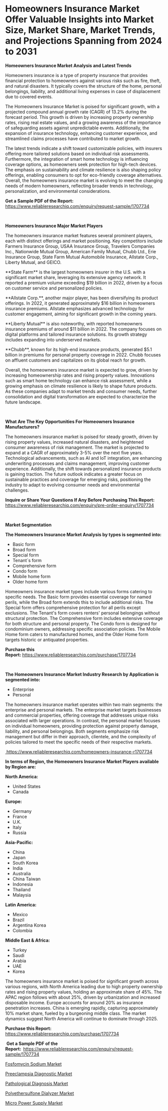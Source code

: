 <p><h1>Homeowners Insurance Market Offer Valuable Insights into Market Size, Market Share, Market Trends, and Projections Spanning from 2024 to 2031</h1></p><p><strong>Homeowners Insurance Market Analysis and Latest Trends</strong></p>
<p><p>Homeowners insurance is a type of property insurance that provides financial protection to homeowners against various risks such as fire, theft, and natural disasters. It typically covers the structure of the home, personal belongings, liability, and additional living expenses in case of displacement due to covered events.</p><p>The Homeowners Insurance Market is poised for significant growth, with a projected compound annual growth rate (CAGR) of 13.2% during the forecast period. This growth is driven by increasing property ownership rates, rising real estate values, and a growing awareness of the importance of safeguarding assets against unpredictable events. Additionally, the expansion of insurance technology, enhancing customer experience, and streamlined claims processes have contributed to market growth.</p><p>The latest trends indicate a shift toward customizable policies, with insurers offering more tailored solutions based on individual risk assessments. Furthermore, the integration of smart home technology is influencing coverage options, as homeowners seek protection for high-tech devices. The emphasis on sustainability and climate resilience is also shaping policy offerings, enabling consumers to opt for eco-friendly coverage alternatives. Overall, the homeowners insurance market is evolving to meet the changing needs of modern homeowners, reflecting broader trends in technology, personalization, and environmental considerations.</p></p>
<p><strong>Get a Sample PDF of the Report:&nbsp;</strong> <a href="https://www.reliableresearchiq.com/enquiry/request-sample/1707734?utm_campaign=114&utm_medium=2&utm_source=Github&utm_content=ia&utm_term=07102024&utm_id=homeowners-insurance">https://www.reliableresearchiq.com/enquiry/request-sample/1707734</a></p>
<p>&nbsp;</p>
<p><strong>Homeowners Insurance Major Market Players</strong></p>
<p><p>The homeowners insurance market features several prominent players, each with distinct offerings and market positioning. Key competitors include Farmers Insurance Group, USAA Insurance Group, Travelers Companies Inc., Nationwide Mutual Group, American Family Mutual, Chubb Ltd., Erie Insurance Group, State Farm Mutual Automobile Insurance, Allstate Corp., Liberty Mutual, and GEICO. </p><p>**State Farm** is the largest homeowners insurer in the U.S. with a significant market share, leveraging its extensive agency network. It reported a premium volume exceeding $19 billion in 2022, driven by a focus on customer service and personalized policies.</p><p>**Allstate Corp.**, another major player, has been diversifying its product offerings. In 2022, it generated approximately $16 billion in homeowners insurance premiums. Allstate emphasizes advanced technology for customer engagement, aiming for significant growth in the coming years.</p><p>**Liberty Mutual** is also noteworthy, with reported homeowners insurance premiums of around $11 billion in 2022. The company focuses on digital platforms and tailored insurance solutions. Its growth strategy includes expanding into underserved markets.</p><p>**Chubb**, known for its high-end insurance products, generated $5.1 billion in premiums for personal property coverage in 2022. Chubb focuses on affluent customers and capitalizes on its global reach for growth.</p><p>Overall, the homeowners insurance market is expected to grow, driven by increasing homeownership rates and rising property values. Innovations such as smart home technology can enhance risk assessment, while a growing emphasis on climate resilience is likely to shape future products. As these companies adapt to market trends and consumer needs, further consolidation and digital transformation are expected to characterize the future landscape.</p></p>
<p>&nbsp;</p>
<p><strong>What Are The Key Opportunities For Homeowners Insurance Manufacturers?</strong></p>
<p><p>The homeowners insurance market is poised for steady growth, driven by rising property values, increased natural disasters, and heightened consumer awareness of risk management. The market is projected to expand at a CAGR of approximately 3-5% over the next five years. Technological advancements, such as AI and IoT integration, are enhancing underwriting processes and claims management, improving customer experience. Additionally, the shift towards personalized insurance products is gaining traction. The future outlook indicates a greater focus on sustainable practices and coverage for emerging risks, positioning the industry to adapt to evolving consumer needs and environmental challenges.</p></p>
<p><strong>Inquire or Share Your Questions If Any Before Purchasing This Report:</strong> <a href="https://www.reliableresearchiq.com/enquiry/pre-order-enquiry/1707734?utm_campaign=114&utm_medium=2&utm_source=Github&utm_content=ia&utm_term=07102024&utm_id=homeowners-insurance">https://www.reliableresearchiq.com/enquiry/pre-order-enquiry/1707734</a></p>
<p>&nbsp;</p>
<p><strong>Market Segmentation</strong></p>
<p><strong>The Homeowners Insurance Market Analysis by types is segmented into:</strong></p>
<p><ul><li>Basic form</li><li>Broad form</li><li>Special form</li><li>Tenant`s form</li><li>Comprehensive form</li><li>Condo form</li><li>Mobile home form</li><li>Older home form</li></ul></p>
<p><p>Homeowners insurance market types include various forms catering to specific needs. The Basic form provides essential coverage for named perils, while the Broad form extends this to include additional risks. The Special form offers comprehensive protection for all perils except exclusions. The Tenant's form covers renters' personal belongings without structural protection. The Comprehensive form includes extensive coverage for both structure and personal property. The Condo form is designed for condominium owners, addressing specific association policies. The Mobile Home form caters to manufactured homes, and the Older Home form targets historic or antiquated properties.</p></p>
<p><strong>Purchase this Report:&nbsp;</strong><a href="https://www.reliableresearchiq.com/purchase/1707734?utm_campaign=114&utm_medium=2&utm_source=Github&utm_content=ia&utm_term=07102024&utm_id=homeowners-insurance">https://www.reliableresearchiq.com/purchase/1707734</a></p>
<p>&nbsp;</p>
<p><strong>The Homeowners Insurance Market Industry Research by Application is segmented into:</strong></p>
<p><ul><li>Enterprise</li><li>Personal</li></ul></p>
<p><p>The homeowners insurance market operates within two main segments: the enterprise and personal markets. The enterprise market targets businesses and commercial properties, offering coverage that addresses unique risks associated with larger operations. In contrast, the personal market focuses on individual homeowners, providing protection against property damage, liability, and personal belongings. Both segments emphasize risk management but differ in their approach, clientele, and the complexity of policies tailored to meet the specific needs of their respective markets.</p></p>
<p><a href="https://www.reliableresearchiq.com/homeowners-insurance-r1707734?utm_campaign=114&utm_medium=2&utm_source=Github&utm_content=ia&utm_term=07102024&utm_id=homeowners-insurance">&nbsp;https://www.reliableresearchiq.com/homeowners-insurance-r1707734</a></p>
<p><strong>In terms of Region, the Homeowners Insurance Market Players available by Region are:</strong></p>
<p>
    <p> <strong> North America: </strong>
        <ul>
            <li>United States</li>
            <li>Canada</li>
        </ul>
        </p> 
    <p> <strong> Europe: </strong>
        <ul>
            <li>Germany</li>
            <li>France</li>
            <li>U.K.</li>
            <li>Italy</li>
            <li>Russia</li>
        </ul>
        </p> 
    <p> <strong> Asia-Pacific: </strong>
        <ul>
            <li>China</li>
            <li>Japan</li>
            <li>South Korea</li>
            <li>India</li>
            <li>Australia</li>
            <li>China Taiwan</li>
            <li>Indonesia</li>
            <li>Thailand</li>
            <li>Malaysia</li>
        </ul>
        </p> 
    <p> <strong> Latin America: </strong>
        <ul>
            <li>Mexico</li>
            <li>Brazil</li>
            <li>Argentina Korea</li>
            <li>Colombia</li>
        </ul>
        </p> 
    <p> <strong> Middle East & Africa: </strong>
        <ul>
            <li>Turkey</li>
            <li>Saudi</li>
            <li>Arabia</li>
            <li>UAE</li>
            <li>Korea</li>
        </ul>
    </p>
    </p>
<p><p>The homeowners insurance market is poised for significant growth across various regions, with North America leading due to high property ownership rates and rising property values, holding an approximate share of 45%. The APAC region follows with about 25%, driven by urbanization and increased disposable income. Europe accounts for around 20% as insurance penetration increases. China is emerging rapidly, capturing approximately 10% market share, fueled by a burgeoning middle class. The market dynamics suggest North America will continue to dominate through 2025.</p></p>
<p><strong>Purchase this Report: </strong><a href="https://www.reliableresearchiq.com/purchase/1707734?utm_campaign=114&utm_medium=2&utm_source=Github&utm_content=ia&utm_term=07102024&utm_id=homeowners-insurance">https://www.reliableresearchiq.com/purchase/1707734</a></p>
<p>&nbsp;<strong>Get a Sample PDF of the Report:&nbsp;&nbsp;</strong><a href="https://www.reliableresearchiq.com/enquiry/request-sample/1707734?utm_campaign=114&utm_medium=2&utm_source=Github&utm_content=ia&utm_term=07102024&utm_id=homeowners-insurance">https://www.reliableresearchiq.com/enquiry/request-sample/1707734</a></p>
<p><strong></strong></p>
<p><p><a href="https://github.com/SotoRodolfo12/Market-Research-Report-List-1/blob/main/fosfomycin-sodium-market.md?utm_campaign=114&utm_medium=2&utm_source=Github&utm_content=ia&utm_term=07102024&utm_id=homeowners-insurance">Fosfomycin Sodium Market</a></p><p><a href="https://www.linkedin.com/pulse/in-depth-analysis-global-preeclampsia-diagnostic-market-scope-ey05e?utm_campaign=114&utm_medium=2&utm_source=Github&utm_content=ia&utm_term=07102024&utm_id=homeowners-insurance">Preeclampsia Diagnostic Market</a></p><p><a href="https://www.linkedin.com/pulse/global-pathological-diagnosis-market-focus-application-ztdpe?utm_campaign=114&utm_medium=2&utm_source=Github&utm_content=ia&utm_term=07102024&utm_id=homeowners-insurance">Pathological Diagnosis Market</a></p><p><a href="https://github.com/OrlandoHBarks/Market-Research-Report-List-1/blob/main/polyethersulfone-dialyzer-market.md?utm_campaign=114&utm_medium=2&utm_source=Github&utm_content=ia&utm_term=07102024&utm_id=homeowners-insurance">Polyethersulfone Dialyzer Market</a></p><p><a href="https://issuu.com/reportprime-2/docs/micro-power-supply-market-size-2030_10639f7c25a2fb?utm_campaign=114&utm_medium=2&utm_source=Github&utm_content=ia&utm_term=07102024&utm_id=homeowners-insurance">Micro Power Supply Market</a></p></p>